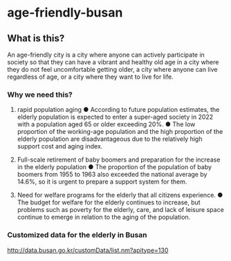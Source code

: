 # age-friendly-busan

## What is this?
An age-friendly city is a city where anyone can actively participate in society so that they can have a vibrant and healthy old age in a city where they do not feel uncomfortable getting older, a city where anyone can live regardless of age, or a city where they want to live for life.

### Why we need this?
1. rapid population aging
  ● According to future population estimates, the elderly population is expected to enter a super-aged society in 2022 with a population aged 65 or older exceeding 20%.
  ● The low proportion of the working-age population and the high proportion of the elderly population are disadvantageous due to the relatively high support cost and aging index.

2. Full-scale retirement of baby boomers and preparation for the increase in the elderly population
  ● The proportion of the population of baby boomers from 1955 to 1963 also exceeded the national average by 14.6%, so it is urgent to prepare a support system for them.

3. Need for welfare programs for the elderly that all citizens experience.
  ●  The budget for welfare for the elderly continues to increase, but problems such as poverty for the elderly, care, and lack of leisure space continue to emerge in relation to the aging of the population.

### Customized data for the elderly in Busan
http://data.busan.go.kr/customData/list.nm?apitype=130
